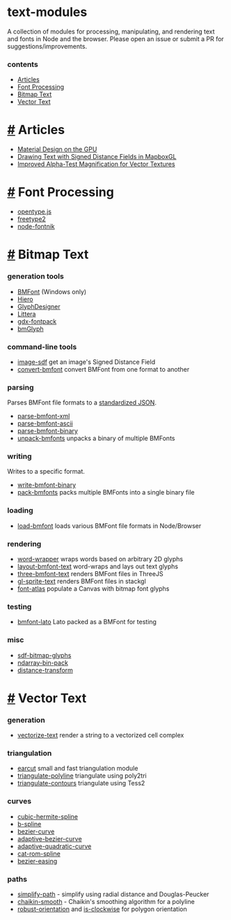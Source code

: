 # text-modules

A collection of modules for processing, manipulating, and rendering text and fonts in Node and the browser. Please open an issue or submit a PR for suggestions/improvements.

### contents

- [Articles](#articles)
- [Font Processing](#font-processing)
- [Bitmap Text](#bitmap-text)
- [Vector Text](#vector-text)

# <a id="articles" href="#articles">#</a> Articles

- [Material Design on the GPU](http://mattdesl.svbtle.com/material-design-on-the-gpu)
- [Drawing Text with Signed Distance Fields in MapboxGL](https://www.mapbox.com/blog/text-signed-distance-fields/)
- [Improved Alpha-Test Magnification for Vector Textures](https://www.valvesoftware.com/publications/2007/SIGGRAPH2007_AlphaTestedMagnification.pdf)

# <a id="font-processing" href="#font-processing">#</a> Font Processing

- [opentype.js](https://www.npmjs.com/package/opentype.js)
- [freetype2](https://www.npmjs.com/package/freetype2)
- [node-fontnik](https://github.com/mapbox/node-fontnik)

# <a id="bitmap-text" href="#bitmap-text">#</a> Bitmap Text

### generation tools

- [BMFont](http://www.angelcode.com/products/bmfont/) (Windows only)
- [Hiero](https://github.com/libgdx/libgdx/wiki/Hiero)
- [GlyphDesigner](https://71squared.com/glyphdesigner)
- [Littera](http://kvazars.com/littera/)
- [gdx-fontpack](https://github.com/mattdesl/gdx-fontpack)
- [bmGlyph](http://www.bmglyph.com/)

### command-line tools

- [image-sdf](https://www.npmjs.com/package/image-sdf) get an image's Signed Distance Field
- [convert-bmfont](https://www.npmjs.com/package/convert-bmfont) convert BMFont from one format to another

### parsing

Parses BMFont file formats to a [standardized JSON](https://github.com/Jam3/load-bmfont/blob/master/json-spec.md).

- [parse-bmfont-xml](https://www.npmjs.com/package/parse-bmfont-xml)
- [parse-bmfont-ascii](https://www.npmjs.com/package/parse-bmfont-ascii)
- [parse-bmfont-binary](https://www.npmjs.com/package/parse-bmfont-binary)
- [unpack-bmfonts](https://www.npmjs.com/package/unpack-bmfonts) unpacks a binary of multiple BMFonts 

### writing

Writes to a specific format.

- [write-bmfont-binary](https://www.npmjs.com/package/write-bmfont-binary)
- [pack-bmfonts](https://www.npmjs.com/package/pack-bmfonts) packs multiple BMFonts into a single binary file

### loading

- [load-bmfont](https://www.npmjs.com/package/load-bmfont) loads various BMFont file formats in Node/Browser

### rendering

- [word-wrapper](https://www.npmjs.com/package/word-wrapper) wraps words based on arbitrary 2D glyphs
- [layout-bmfont-text](https://www.npmjs.com/package/layout-bmfont-text) word-wraps and lays out text glyphs
- [three-bmfont-text](https://www.npmjs.com/package/three-bmfont-text) renders BMFont files in ThreeJS
- [gl-sprite-text](https://www.npmjs.com/package/gl-sprite-text) renders BMFont files in stackgl
- [font-atlas](https://github.com/hughsk/font-atlas) populate a Canvas with bitmap font glyphs

### testing

- [bmfont-lato](https://www.npmjs.com/package/bmfont-lato) Lato packed as a BMFont for testing

### misc

- [sdf-bitmap-glyphs](https://www.npmjs.com/package/sdf-bitmap-glyphs)
- [ndarray-bin-pack](https://www.npmjs.com/package/ndarray-bin-pack)
- [distance-transform](https://www.npmjs.com/package/distance-transform)

# <a id="vector-text" href="#vector-text">#</a> Vector Text

### generation

- [vectorize-text](https://www.npmjs.com/package/vectorize-text) render a string to a vectorized cell complex

### triangulation

- [earcut](https://www.npmjs.com/package/earcut) small and fast triangulation module
- [triangulate-polyline](https://www.npmjs.com/package/triangulate-polyline) triangulate using poly2tri
- [triangulate-contours](https://www.npmjs.com/package/triangulate-polyline) triangulate using Tess2

### curves

- [cubic-hermite-spline](https://www.npmjs.com/package/cubic-hermite-spline)
- [b-spline](https://www.npmjs.com/package/b-spline)
- [bezier-curve](https://www.npmjs.com/package/bezier-curve)
- [adaptive-bezier-curve](https://www.npmjs.com/package/adaptive-bezier-curve)
- [adaptive-quadratic-curve](https://www.npmjs.com/package/adaptive-quadratic-curve)
- [cat-rom-spline](https://www.npmjs.com/package/cat-rom-spline)
- [bezier-easing](https://www.npmjs.com/package/bezier-easing)

### paths

- [simplify-path](https://www.npmjs.com/package/simplify-path) - simplify using radial distance and Douglas-Peucker 
- [chaikin-smooth](https://www.npmjs.com/package/chaikin-smooth) - Chaikin's smoothing algorithm for a polyline
- [robust-orientation](https://www.npmjs.com/package/robust-orientation) and [is-clockwise](https://www.npmjs.com/package/is-clockwise) for polygon orientation